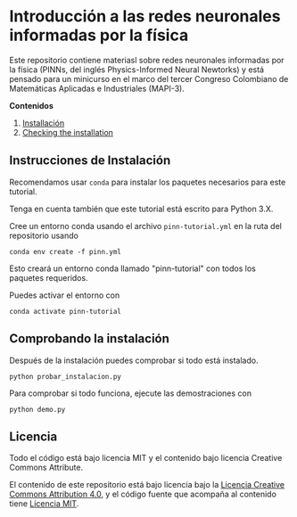 # Introducción a las redes neuronales informadas por la física

Este repositorio contiene materiasl sobre redes neuronales informadas por la física
(PINNs, del inglés Physics-Informed Neural Newtorks) y está pensado para un minicurso
en el marco del tercer Congreso Colombiano de Matemáticas Aplicadas e Industriales (MAPI-3).


**Contenidos**

 1. [Installación](##instrucciones-de-instalacion)
 3. [Checking the installation](##comprobando-la-instalacion)


## Instrucciones de Instalación

Recomendamos usar ``conda`` para instalar los paquetes necesarios para
este tutorial.

Tenga en cuenta también que este tutorial está escrito para Python 3.X.


Cree un entorno conda usando el archivo ``pinn-tutorial.yml`` en la ruta
del repositorio usando

```console
conda env create -f pinn.yml
```

Esto creará un entorno conda llamado "pinn-tutorial" con todos los
paquetes requeridos.

Puedes activar el entorno con

```console
conda activate pinn-tutorial
```

## Comprobando la instalación

Después de la instalación puedes comprobar si todo está instalado.

```console
python probar_instalacion.py
```

Para comprobar si todo funciona, ejecute las demostraciones con

```console
python demo.py
```

## Licencia

Todo el código está bajo licencia MIT y el contenido bajo licencia Creative Commons Attribute.

El contenido de este repositorio está bajo licencia bajo la
[Licencia Creative Commons Attribution 4.0](http://choosealicense.com/licenses/cc-by-4.0/),
y el código fuente que acompaña al contenido tiene 
[Licencia MIT](https://opensource.org/licenses/mit-license.php).

